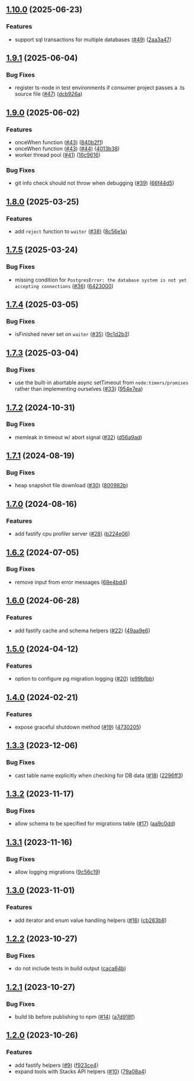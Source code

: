 ## [1.10.0](https://github.com/hirosystems/api-toolkit/compare/v1.9.1...v1.10.0) (2025-06-23)


### Features

* support sql transactions for multiple databases ([#49](https://github.com/hirosystems/api-toolkit/issues/49)) ([2aa3a47](https://github.com/hirosystems/api-toolkit/commit/2aa3a4718fa2b65a06ff3ad2efaee76b29ba798d))

## [1.9.1](https://github.com/hirosystems/api-toolkit/compare/v1.9.0...v1.9.1) (2025-06-04)


### Bug Fixes

* register ts-node in test environments if consumer project passes a .ts source file ([#47](https://github.com/hirosystems/api-toolkit/issues/47)) ([dcb926a](https://github.com/hirosystems/api-toolkit/commit/dcb926ae6388b3fee4a3ecf039628f08a67727a2))

## [1.9.0](https://github.com/hirosystems/api-toolkit/compare/v1.8.0...v1.9.0) (2025-06-02)


### Features

* onceWhen function ([#43](https://github.com/hirosystems/api-toolkit/issues/43)) ([840b2f1](https://github.com/hirosystems/api-toolkit/commit/840b2f1d9378762db7985bbf9f06bb49b78a5b8e))
* onceWhen function ([#43](https://github.com/hirosystems/api-toolkit/issues/43)) ([#44](https://github.com/hirosystems/api-toolkit/issues/44)) ([4013b38](https://github.com/hirosystems/api-toolkit/commit/4013b38fbf17840eb905830c35469e12eb8e3670))
* worker thread pool ([#41](https://github.com/hirosystems/api-toolkit/issues/41)) ([16c9616](https://github.com/hirosystems/api-toolkit/commit/16c96167eb50fb3cb19183b57cf0231daaa905f1))


### Bug Fixes

* git info check should not throw when debugging ([#39](https://github.com/hirosystems/api-toolkit/issues/39)) ([66f44d5](https://github.com/hirosystems/api-toolkit/commit/66f44d57cd99fda8242135a80e13d0058caf3ab5))

## [1.8.0](https://github.com/hirosystems/api-toolkit/compare/v1.7.5...v1.8.0) (2025-03-25)


### Features

* add `reject` function to `waiter` ([#38](https://github.com/hirosystems/api-toolkit/issues/38)) ([8c56e1a](https://github.com/hirosystems/api-toolkit/commit/8c56e1aabbac026ba18ca3f8792394bd654aa5e6))

## [1.7.5](https://github.com/hirosystems/api-toolkit/compare/v1.7.4...v1.7.5) (2025-03-24)


### Bug Fixes

* missing condition for `PostgresError: the database system is not yet accepting connections` ([#36](https://github.com/hirosystems/api-toolkit/issues/36)) ([6423000](https://github.com/hirosystems/api-toolkit/commit/6423000fe9d3cb9424179076ae50e487d7facf38))

## [1.7.4](https://github.com/hirosystems/api-toolkit/compare/v1.7.3...v1.7.4) (2025-03-05)


### Bug Fixes

* isFinished never set on `waiter` ([#35](https://github.com/hirosystems/api-toolkit/issues/35)) ([9c1d2b3](https://github.com/hirosystems/api-toolkit/commit/9c1d2b3dcd6519e46324a56df83da2ebb6cc53e5))

## [1.7.3](https://github.com/hirosystems/api-toolkit/compare/v1.7.2...v1.7.3) (2025-03-04)


### Bug Fixes

* use the built-in abortable async setTimeout from `node:timers/promises` rather than implementing ourselves ([#33](https://github.com/hirosystems/api-toolkit/issues/33)) ([954e7ea](https://github.com/hirosystems/api-toolkit/commit/954e7eaf47f747a6666e3d1884cf353ab0086f32))

## [1.7.2](https://github.com/hirosystems/api-toolkit/compare/v1.7.1...v1.7.2) (2024-10-31)


### Bug Fixes

* memleak in timeout w/ abort signal ([#32](https://github.com/hirosystems/api-toolkit/issues/32)) ([d56a9ad](https://github.com/hirosystems/api-toolkit/commit/d56a9ad24f9850be3c372769b9486b71a85f4ae3))

## [1.7.1](https://github.com/hirosystems/api-toolkit/compare/v1.7.0...v1.7.1) (2024-08-19)


### Bug Fixes

* heap snapshot file download ([#30](https://github.com/hirosystems/api-toolkit/issues/30)) ([800982b](https://github.com/hirosystems/api-toolkit/commit/800982b23393946af6c3017063506be1bb4e46df))

## [1.7.0](https://github.com/hirosystems/api-toolkit/compare/v1.6.2...v1.7.0) (2024-08-16)


### Features

* add fastify cpu profiler server ([#28](https://github.com/hirosystems/api-toolkit/issues/28)) ([b224e06](https://github.com/hirosystems/api-toolkit/commit/b224e0673f09b71d52b8506f487c91aa60afdce5))

## [1.6.2](https://github.com/hirosystems/api-toolkit/compare/v1.6.1...v1.6.2) (2024-07-05)


### Bug Fixes

* remove input from error messages ([68e4bd4](https://github.com/hirosystems/api-toolkit/commit/68e4bd461fa4b270929fef5979c87dd83940a94d))

## [1.6.0](https://github.com/hirosystems/api-toolkit/compare/v1.5.0...v1.6.0) (2024-06-28)


### Features

* add fastify cache and schema helpers ([#22](https://github.com/hirosystems/api-toolkit/issues/22)) ([49aa9e6](https://github.com/hirosystems/api-toolkit/commit/49aa9e69c595490cc88a4044245bf0a00313734a))

## [1.5.0](https://github.com/hirosystems/api-toolkit/compare/v1.4.0...v1.5.0) (2024-04-12)


### Features

* option to configure pg migration logging ([#20](https://github.com/hirosystems/api-toolkit/issues/20)) ([e99bfbb](https://github.com/hirosystems/api-toolkit/commit/e99bfbb316f7d3d097bd922013f2e14fef9739f3))

## [1.4.0](https://github.com/hirosystems/api-toolkit/compare/v1.3.3...v1.4.0) (2024-02-21)


### Features

* expose graceful shutdown method ([#19](https://github.com/hirosystems/api-toolkit/issues/19)) ([4730205](https://github.com/hirosystems/api-toolkit/commit/4730205c22e2d747c4cc24ffdcbe5bf7889f223a))

## [1.3.3](https://github.com/hirosystems/api-toolkit/compare/v1.3.2...v1.3.3) (2023-12-06)


### Bug Fixes

* cast table name explicitly when checking for DB data ([#18](https://github.com/hirosystems/api-toolkit/issues/18)) ([2296ff3](https://github.com/hirosystems/api-toolkit/commit/2296ff373ca0fc8e04b4d3e37a0a59307097b10e))

## [1.3.2](https://github.com/hirosystems/api-toolkit/compare/v1.3.1...v1.3.2) (2023-11-17)


### Bug Fixes

* allow schema to be specified for migrations table ([#17](https://github.com/hirosystems/api-toolkit/issues/17)) ([aa9c0dd](https://github.com/hirosystems/api-toolkit/commit/aa9c0dd91acfbbf57ba671df0c0ecaacd0a8ea5e))

## [1.3.1](https://github.com/hirosystems/api-toolkit/compare/v1.3.0...v1.3.1) (2023-11-16)


### Bug Fixes

* allow logging migrations ([9c56c19](https://github.com/hirosystems/api-toolkit/commit/9c56c19377e9b1f85d0f41eb6992083cabf8e9b2))

## [1.3.0](https://github.com/hirosystems/api-toolkit/compare/v1.2.2...v1.3.0) (2023-11-01)


### Features

* add iterator and enum value handling helpers ([#16](https://github.com/hirosystems/api-toolkit/issues/16)) ([cb263b8](https://github.com/hirosystems/api-toolkit/commit/cb263b801270147257243a7fa079f0c84115bc8d))

## [1.2.2](https://github.com/hirosystems/api-toolkit/compare/v1.2.1...v1.2.2) (2023-10-27)


### Bug Fixes

* do not include tests in build output ([caca64b](https://github.com/hirosystems/api-toolkit/commit/caca64be639741b489c2447d7609b4d91539a494))

## [1.2.1](https://github.com/hirosystems/api-toolkit/compare/v1.2.0...v1.2.1) (2023-10-27)


### Bug Fixes

* build lib before publishing to npm ([#14](https://github.com/hirosystems/api-toolkit/issues/14)) ([a7d918f](https://github.com/hirosystems/api-toolkit/commit/a7d918f5b2a9a4f9ca36b83bfd7b82ac4504a670))

## [1.2.0](https://github.com/hirosystems/api-toolkit/compare/v1.1.0...v1.2.0) (2023-10-26)


### Features

* add fastify helpers ([#9](https://github.com/hirosystems/api-toolkit/issues/9)) ([f923ce4](https://github.com/hirosystems/api-toolkit/commit/f923ce4a741665ef0ece8339694d03e2dae54338))
* expand tools with Stacks API helpers ([#10](https://github.com/hirosystems/api-toolkit/issues/10)) ([79a08a4](https://github.com/hirosystems/api-toolkit/commit/79a08a4417b65981878d31b7f13a5dfacf591e15))
